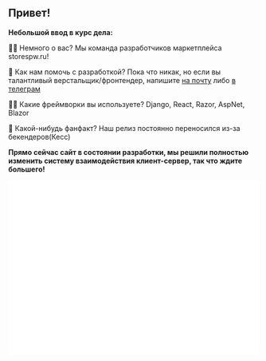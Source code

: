 ## Привет! 

**Небольшой ввод в курс дела:**

🙋‍♀️ Немного о вас? Мы команда разработчиков маркетплейса storespw.ru! 

🌈 Как нам помочь с разработкой? Пока что никак, но если вы талантливый верстальщик/фронтендер, напишите [на почту](mailto:support@yaflay.ru) либо [в телеграм](https://t.me/spermosek)

👩‍💻 Какие фреймворки вы используете? Django, React, Razor, AspNet, Blazor

🍿 Какой-нибудь фанфакт? Наш релиз постоянно переносился из-за бекендеров(Кесс)

**Прямо сейчас сайт в состоянии разработки, мы решили полностью изменить систему взаимодействия клиент-сервер, так что ждите большего!**

![Stats](https://raw.githubusercontent.com/PoopStore-Team/.github/main/github-metrics.svg)
